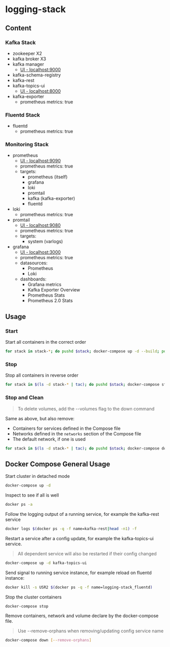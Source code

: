 # logging-stack

## Content

### Kafka Stack

- zookeeper X2
- kafka broker X3
- kafka manager
  - [UI - localhost:9000](http://localhost:9000)
- kafka-schema-registry
- kafka-rest
- kafka-topics-ui
  - [UI - localhost:8000](http://localhost:8000)
- kafka-exporter
  - prometheus metrics: true

### Fluentd Stack

- fluentd
  - prometheus metrics: true

### Monitoring Stack

- prometheus
  - [UI - localhost:9090](http://localhost:9090)
  - prometheus metrics: true
  - targets:
    - prometheus (itself)
    - grafana
    - loki
    - promtail
    - kafka (kafka-exporter)
    - fluentd
- loki
  - prometheus metrics: true
- promtail
  - [UI - localhost:9080](http://localhost:9080)
  - prometheus metrics: true
  - targets:
    - system (varlogs)
- grafana
  - [UI - localhost:3000](http://localhost:3000)
  - prometheus metrics: true
  - datasources:
    - Prometheus
    - Loki
  - dashboards:
    - Grafana metrics
    - Kafka Exporter Overview
    - Prometheus Stats
    - Prometheus 2.0 Stats

## Usage

### Start

Start all containers in the correct order

```bash
for stack in stack-*; do pushd $stack; docker-compose up -d --build; popd; done
```

### Stop

Stop all containers in reverse order

```bash
for stack in $(ls -d stack-* | tac); do pushd $stack; docker-compose stop; popd; done
```

### Stop and Clean

> To delete volumes, add the --volumes flag to the down command

Same as above, but also remove:

- Containers for services defined in the Compose file
- Networks defined in the `networks` section of the Compose file
- The default network, if one is used

```bash
for stack in $(ls -d stack-* | tac); do pushd $stack; docker-compose down --remove-orphans; popd; done
```

## Docker Compose General Usage

Start cluster in detached mode

```bash
docker-compose up -d
```

Inspect to see if all is well

```bash
docker ps -a
```

Follow the logging output of a running service, for example the kafka-rest service

```bash
docker logs $(docker ps -q -f name=kafka-rest|head -n1) -f
```

Restart a service after a config update, for example the kafka-topics-ui service.

> All dependent service will also be restarted if their config changed

```bash
docker-compose up -d kafka-topics-ui
```

Send signal to running service instance, for example reload on fluentd instance:

```bash
docker kill -s USR2 $(docker ps -q -f name=logging-stack_fluentd)
```

Stop the cluster containers

```bash
docker-compose stop
```

Remove containers, network and volume declare by the docker-compose file.

> Use --remove-orphans when removing/updating config service name

```bash
docker-compose down [--remove-orphans]
```
